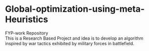 # Global-optimization-using-meta-Heuristics
FYP-work Repository  
This is a Research Based Project and idea is to develop an algorithm inspired by war tactics exhibited by military forces in battlefield. 
